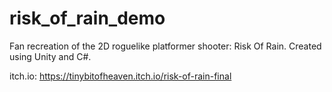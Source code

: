 # risk_of_rain_demo
Fan recreation of the 2D roguelike platformer shooter: Risk Of Rain. Created using Unity and C#.

itch.io: https://tinybitofheaven.itch.io/risk-of-rain-final
